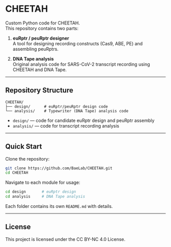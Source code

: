 # CHEETAH

Custom Python code for CHEETAH.  
This repository contains two parts:

1. **euRptr / peuRptr designer**  
   A tool for designing recording constructs (Cas9, ABE, PE) and assembling peuRptrs.

2. **DNA Tape analysis**  
   Original analysis code for SARS-CoV-2 transcript recording using CHEETAH and DNA Tape.

---

## Repository Structure
```
CHEETAH/
├── design/      # euRptr/peuRptr design code
└── analysis/    # Typewriter (DNA Tape) analysis code
```

- `design/` — code for candidate euRptr design and peuRptr assembly  
- `analysis/` — code for transcript recording analysis

---

## Quick Start
Clone the repository:
```bash
git clone https://github.com/BaeLab/CHEETAH.git
cd CHEETAH
```

Navigate to each module for usage:
```bash
cd design       # euRptr design
cd analysis     # DNA Tape analysis
```

Each folder contains its own `README.md` with details.

---

## License
This project is licensed under the CC BY-NC 4.0 License.
